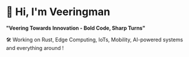 # 👋 Hi, I'm Veeringman  

**"Veering Towards Innovation - Bold Code, Sharp Turns"**

🛠️ Working on Rust, Edge Computing, IoTs, Mobility, AI-powered systems and everything around !
